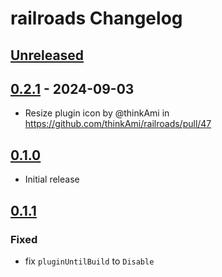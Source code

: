 <!-- Keep a Changelog guide -> https://keepachangelog.com -->

# railroads Changelog

## [Unreleased]

## [0.2.1] - 2024-09-03

- Resize plugin icon by @thinkAmi in https://github.com/thinkAmi/railroads/pull/47

## [0.1.0]

- Initial release

## [0.1.1]

### Fixed

- fix `pluginUntilBuild` to `Disable`

[Unreleased]: https://github.com/thinkAmi/railroads/compare/v0.2.1...HEAD
[0.2.1]: https://github.com/thinkAmi/railroads/compare/v0.1.0...v0.2.1
[0.1.1]: https://github.com/thinkAmi/railroads/commits/v0.1.1
[0.1.0]: https://github.com/thinkAmi/railroads/compare/v0.1.1...v0.1.0
